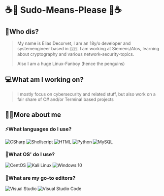

# ☕🐧 Sudo-Means-Please 🐧☕

## 🤔Who dis?
>My name is Elias Decorvet, I am an 18y/o developer and systemengineer based in 🇨🇭.
>I am working at Siemens/Atos, learning about cryptography and various network-security-topics.
>
>Also I am a huge Linux-Fanboy (hence the penguins)

## 💻What am I working on?
> I mostly focus on cybersecurity and related stuff, but also work on a fair share of C# and/or Terminal based projects 
## 🤷‍♂️More about me
### ⚡What languages do I use?
![CSharp](https://img.icons8.com/color/48/000000/c-sharp-logo.png) ![Shellscript](https://img.icons8.com/color/48/000000/console.png) ![HTML](https://img.icons8.com/color/48/000000/html-5.png) ![Python](https://img.icons8.com/color/48/000000/python.png) ![MySQL](https://img.icons8.com/color/48/000000/mysql.png)
###  🔨What OS' do I use?
![CentOS](https://img.icons8.com/color/48/000000/centos.png) ![Kali Linux](https://img.icons8.com/color/48/000000/kali-linux.png) ![Windows 10](https://img.icons8.com/color/48/000000/windows-10.png)
###  🔨What are my go-to editors?
![Visual Studio](https://img.icons8.com/color/48/000000/visual-studio-2019.png) ![Visual Studio Code](https://img.icons8.com/color/48/000000/visual-studio-code-2019.png)
